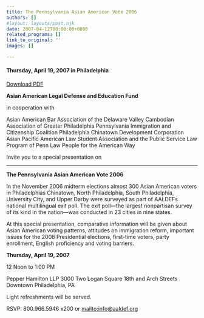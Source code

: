 ```yaml
---
title: The Pennsylvania Asian American Vote 2006
authors: []
#layout: layouts/post.njk
date: 2007-04-12T00:00:00+0000
related_programs: []
link_to_original: ''
images: []

---
```

#### Thursday, April 19, 2007 in Philadelphia

[Download PDF ](/missing/2007-04-12_267_ThePennsylvani.pdf)

**Asian American Legal Defense and Education Fund**

in cooperation with

Asian American Bar Association of the Delaware Valley  Cambodian Association of Greater Philadelphia  Pennsylvania Immigration and Citizenship Coalition  Philadelphia Chinatown Development Corporation  Asian Pacific American Law Student Association and the Public Service Law Program of Penn Law People for the American Way

Invite you to a special presentation on

<hr />

**The Pennsylvania Asian American Vote 2006**

In the November 2006 midterm elections almost 300 Asian American voters in Philadelphias Chinatown, North Philadelphia, South Philadelphia, University City, and Upper Darby were surveyed as part of AALDEFs national multilingual exit poll. The exit poll—the largest nonpartisan survey of its kind in the nation—was conducted in 23 cities in nine states.

At this special presentation, comparative information will be given about Asian American voting patterns, attitudes on immigration reform, important issues for the 2008 Presidential elections, first-time voters, party enrollment, English proficiency and voting barriers.

**Thursday, April 19, 2007**

12 Noon to 1:00 PM

Pepper Hamilton LLP  3000 Two Logan Square  18th and Arch Streets Downtown Philadelphia, PA

Light refreshments will be served.

RSVP: 800.966.5946 x200 or [mailto:info@aaldef.org](mailto:info@aaldef.org)